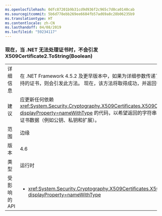 ```yaml
---
ms.openlocfilehash: 0dfc87201b9b31cd9d936f2c965c7d0ca0140cab
ms.sourcegitcommit: 5b6d778ebb269ee6684fb57ad69a8c28b06235b9
ms.translationtype: HT
ms.contentlocale: zh-CN
ms.lasthandoff: 04/08/2019
ms.locfileid: "59234117"
---
```

### <a name="x509certificate2tostringboolean-does-not-throw-now-when-net-cannot-handle-the-certificate"></a>现在，当 .NET 无法处理证书时，不会引发 X509Certificate2.ToString(Boolean)

|   |   |
|---|---|
|详细信息|在 .NET Framework 4.5.2 及更早版本中，如果为详细参数传递了 <code>true</code>，并且安装了 .NET Framework 不支持的证书，则会引发此方法。 现在，该方法将取得成功，并返回省略证书无法访问部分的有效字符串。|
|建议|应更新任何依赖 <xref:System.Security.Cryptography.X509Certificates.X509Certificate2.ToString(System.Boolean)?displayProperty=nameWithType> 的代码，以希望返回的字符串会排除在某些情况下，API 之前曾引发的某些证书数据（例如公钥、私钥和扩展）。|
|范围|边缘|
|版本|4.6|
|类型|运行时|
|受影响的 API|<ul><li><xref:System.Security.Cryptography.X509Certificates.X509Certificate2.ToString(System.Boolean)?displayProperty=nameWithType></li></ul>|
